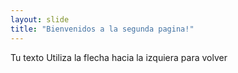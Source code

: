 ```yaml
---
layout: slide 
title: "Bienvenidos a la segunda pagina!"
---
```

Tu texto
Utiliza la flecha hacia la izquiera para volver
